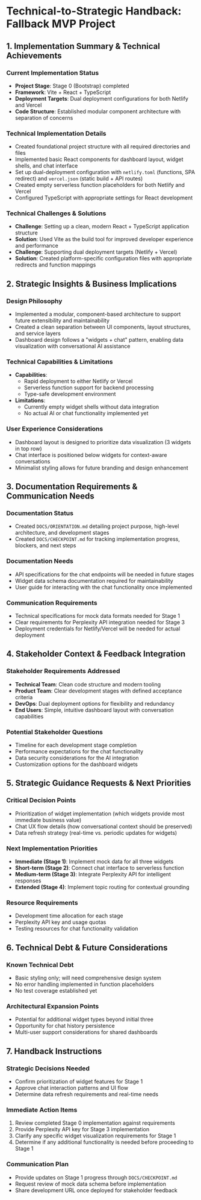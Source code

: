 # Technical-to-Strategic Handback: Fallback MVP Project

## 1. Implementation Summary & Technical Achievements

### Current Implementation Status
- **Project Stage**: Stage 0 (Bootstrap) completed
- **Framework**: Vite + React + TypeScript
- **Deployment Targets**: Dual deployment configurations for both Netlify and Vercel
- **Code Structure**: Established modular component architecture with separation of concerns

### Technical Implementation Details
- Created foundational project structure with all required directories and files
- Implemented basic React components for dashboard layout, widget shells, and chat interface
- Set up dual-deployment configuration with `netlify.toml` (functions, SPA redirect) and `vercel.json` (static build + API routes)
- Created empty serverless function placeholders for both Netlify and Vercel
- Configured TypeScript with appropriate settings for React development

### Technical Challenges & Solutions
- **Challenge**: Setting up a clean, modern React + TypeScript application structure
- **Solution**: Used Vite as the build tool for improved developer experience and performance
- **Challenge**: Supporting dual deployment targets (Netlify + Vercel)
- **Solution**: Created platform-specific configuration files with appropriate redirects and function mappings

## 2. Strategic Insights & Business Implications

### Design Philosophy
- Implemented a modular, component-based architecture to support future extensibility and maintainability
- Created a clean separation between UI components, layout structures, and service layers
- Dashboard design follows a "widgets + chat" pattern, enabling data visualization with conversational AI assistance

### Technical Capabilities & Limitations
- **Capabilities**: 
  - Rapid deployment to either Netlify or Vercel
  - Serverless function support for backend processing
  - Type-safe development environment
- **Limitations**:
  - Currently empty widget shells without data integration
  - No actual AI or chat functionality implemented yet

### User Experience Considerations
- Dashboard layout is designed to prioritize data visualization (3 widgets in top row)
- Chat interface is positioned below widgets for context-aware conversations
- Minimalist styling allows for future branding and design enhancement

## 3. Documentation Requirements & Communication Needs

### Documentation Status
- Created `DOCS/ORIENTATION.md` detailing project purpose, high-level architecture, and development stages
- Created `DOCS/CHECKPOINT.md` for tracking implementation progress, blockers, and next steps

### Documentation Needs
- API specifications for the chat endpoints will be needed in future stages
- Widget data schema documentation required for maintainability
- User guide for interacting with the chat functionality once implemented

### Communication Requirements
- Technical specifications for mock data formats needed for Stage 1
- Clear requirements for Perplexity API integration needed for Stage 3
- Deployment credentials for Netlify/Vercel will be needed for actual deployment

## 4. Stakeholder Context & Feedback Integration

### Stakeholder Requirements Addressed
- **Technical Team**: Clean code structure and modern tooling
- **Product Team**: Clear development stages with defined acceptance criteria
- **DevOps**: Dual deployment options for flexibility and redundancy
- **End Users**: Simple, intuitive dashboard layout with conversation capabilities

### Potential Stakeholder Questions
- Timeline for each development stage completion
- Performance expectations for the chat functionality
- Data security considerations for the AI integration
- Customization options for the dashboard widgets

## 5. Strategic Guidance Requests & Next Priorities

### Critical Decision Points
- Prioritization of widget implementation (which widgets provide most immediate business value)
- Chat UX flow details (how conversational context should be preserved)
- Data refresh strategy (real-time vs. periodic updates for widgets)

### Next Implementation Priorities
- **Immediate (Stage 1)**: Implement mock data for all three widgets
- **Short-term (Stage 2)**: Connect chat interface to serverless function
- **Medium-term (Stage 3)**: Integrate Perplexity API for intelligent responses
- **Extended (Stage 4)**: Implement topic routing for contextual grounding

### Resource Requirements
- Development time allocation for each stage
- Perplexity API key and usage quotas
- Testing resources for chat functionality validation

## 6. Technical Debt & Future Considerations

### Known Technical Debt
- Basic styling only; will need comprehensive design system
- No error handling implemented in function placeholders
- No test coverage established yet

### Architectural Expansion Points
- Potential for additional widget types beyond initial three
- Opportunity for chat history persistence
- Multi-user support considerations for shared dashboards

## 7. Handback Instructions

### Strategic Decisions Needed
- Confirm prioritization of widget features for Stage 1
- Approve chat interaction patterns and UI flow
- Determine data refresh requirements and real-time needs

### Immediate Action Items
1. Review completed Stage 0 implementation against requirements
2. Provide Perplexity API key for Stage 3 implementation
3. Clarify any specific widget visualization requirements for Stage 1
4. Determine if any additional functionality is needed before proceeding to Stage 1

### Communication Plan
- Provide updates on Stage 1 progress through `DOCS/CHECKPOINT.md`
- Request review of mock data schema before implementation
- Share development URL once deployed for stakeholder feedback

